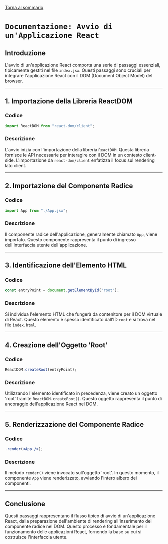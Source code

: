 [Torna al sommario](../../Summary.md)

# `Documentazione: Avvio di un'Applicazione React`

## Introduzione

L'avvio di un'applicazione React comporta una serie di passaggi essenziali, tipicamente gestiti nel file `index.jsx`. Questi passaggi sono cruciali per integrare l'applicazione React con il DOM (Document Object Model) del browser.

---

## 1. Importazione della Libreria ReactDOM

### Codice

```jsx
import ReactDOM from "react-dom/client";
```

### Descrizione

L'avvio inizia con l'importazione della libreria `ReactDOM`. Questa libreria fornisce le API necessarie per interagire con il DOM in un contesto client-side. L'importazione da `react-dom/client` enfatizza il focus sul rendering lato client.

---

## 2. Importazione del Componente Radice

### Codice

```jsx
import App from "./App.jsx";
```

### Descrizione

Il componente radice dell'applicazione, generalmente chiamato `App`, viene importato. Questo componente rappresenta il punto di ingresso dell'interfaccia utente dell'applicazione.

---

## 3. Identificazione dell'Elemento HTML

### Codice

```jsx
const entryPoint = document.getElementById("root");
```

### Descrizione

Si individua l'elemento HTML che fungerà da contenitore per il DOM virtuale di React. Questo elemento è spesso identificato dall'ID `root` e si trova nel file `index.html`.

---

## 4. Creazione dell'Oggetto 'Root'

### Codice

```jsx
ReactDOM.createRoot(entryPoint);
```

### Descrizione

Utilizzando l'elemento identificato in precedenza, viene creato un oggetto 'root' tramite `ReactDOM.createRoot()`. Questo oggetto rappresenta il punto di ancoraggio dell'applicazione React nel DOM.

---

## 5. Renderizzazione del Componente Radice

### Codice

```jsx
.render(<App />);
```

### Descrizione

Il metodo `render()` viene invocato sull'oggetto 'root'. In questo momento, il componente `App` viene renderizzato, avviando l'intero albero dei componenti.

---

## Conclusione

Questi passaggi rappresentano il flusso tipico di avvio di un'applicazione React, dalla preparazione dell'ambiente di rendering all'inserimento del componente radice nel DOM. Questo processo è fondamentale per il funzionamento delle applicazioni React, fornendo la base su cui si costruisce l'interfaccia utente.